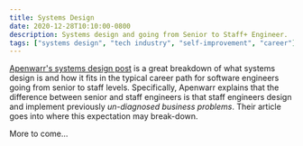 ```yaml
---
title: Systems Design
date: 2020-12-28T10:10:00-0800
description: Systems design and going from Senior to Staff+ Engineer.
tags: ["systems design", "tech industry", "self-improvement", "career"]
---
```


[apenwarr's systems design post]: https://apenwarr.ca/log/20201227

[Apenwarr's systems design post] is a great breakdown of what systems design is
and how it fits in the typical career path for software engineers going from
senior to staff levels. Specifically, Apenwarr explains that the difference
between senior and staff engineers is that staff engineers design and implement
previously _un-diagnosed business problems_. Their article goes into where this
expectation may break-down.

More to come...
